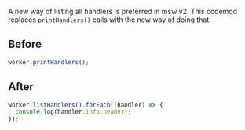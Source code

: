 A new way of listing all handlers is preferred in msw v2. This codemod replaces `printHandlers()` calls with the new way of doing that.

## Before

```ts
worker.printHandlers();
```

## After

```ts
worker.listHandlers().forEach((handler) => {
  console.log(handler.info.header);
});
```
